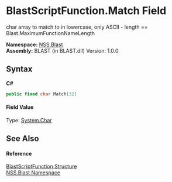 # BlastScriptFunction.Match Field
 

char array to match to in lowercase, only ASCII - length == Blast.MaximumFunctionNameLength

**Namespace:**&nbsp;<a href="N_NSS_Blast">NSS.Blast</a><br />**Assembly:**&nbsp;BLAST (in BLAST.dll) Version: 1.0.0

## Syntax

**C#**<br />
``` C#
public fixed char Match[32]
```


#### Field Value
Type: <a href="https://docs.microsoft.com/dotnet/api/system.char" target="_blank" rel="noopener noreferrer">System.Char</a>

## See Also


#### Reference
<a href="T_NSS_Blast_BlastScriptFunction">BlastScriptFunction Structure</a><br /><a href="N_NSS_Blast">NSS.Blast Namespace</a><br />